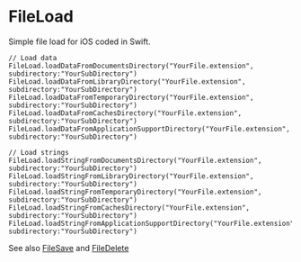 FileLoad
========

Simple file load for iOS coded in Swift.

    // Load data
    FileLoad.loadDataFromDocumentsDirectory("YourFile.extension", subdirectory:"YourSubDirectory")
    FileLoad.loadDataFromLibraryDirectory("YourFile.extension", subdirectory:"YourSubDirectory")
    FileLoad.loadDataFromTemporaryDirectory("YourFile.extension", subdirectory:"YourSubDirectory")
    FileLoad.loadDataFromCachesDirectory("YourFile.extension", subdirectory:"YourSubDirectory")
    FileLoad.loadDataFromApplicationSupportDirectory("YourFile.extension", subdirectory:"YourSubDirectory")
    
    // Load strings
    FileLoad.loadStringFromDocumentsDirectory("YourFile.extension", subdirectory:"YourSubDirectory")
    FileLoad.loadStringFromLibraryDirectory("YourFile.extension", subdirectory:"YourSubDirectory")
    FileLoad.loadStringFromTemporaryDirectory("YourFile.extension", subdirectory:"YourSubDirectory")
    FileLoad.loadStringFromCachesDirectory("YourFile.extension", subdirectory:"YourSubDirectory")
    FileLoad.loadStringFromApplicationSupportDirectory("YourFile.extension", subdirectory:"YourSubDirectory")
  
See also [FileSave](https://github.com/sketchytech/FileSave) and [FileDelete](https://github.com/sketchytech/FileDelete)
